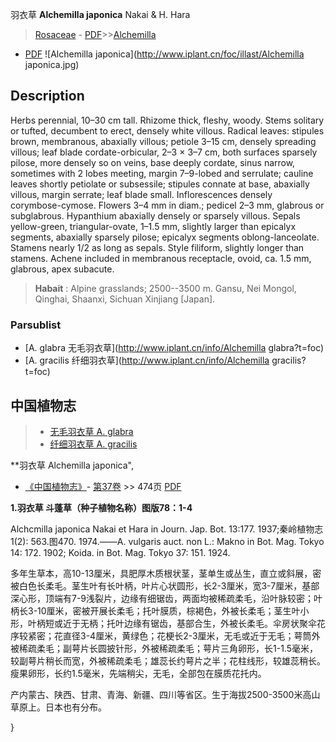 羽衣草 **Alchemilla japonica** Nakai & H. Hara

> [Rosaceae](http://www.iplant.cn/info/Rosaceae?t=foc) - [PDF](http://www.iplant.cn/foc/pdf/Rosaceae.pdf)>>[Alchemilla](http://www.iplant.cn/info/Alchemilla?t=foc)
 - [PDF](http://www.iplant.cn/foc/pdf/Alchemilla.pdf)
![Alchemilla japonica](http://www.iplant.cn/foc/illast/Alchemilla japonica.jpg)

## Description

Herbs perennial, 10–30 cm tall. Rhizome thick, fleshy, woody. Stems solitary or tufted, decumbent to erect, densely white villous. Radical leaves: stipules brown, membranous, abaxially villous; petiole 3–15 cm, densely spreading villous; leaf blade cordate-orbicular, 2–3 × 3–7 cm, both surfaces sparsely pilose, more densely so on veins, base deeply cordate, sinus narrow, sometimes with 2 lobes meeting, margin 7–9-lobed and serrulate; cauline leaves shortly petiolate or subsessile; stipules connate at base, abaxially villous, margin serrate; leaf blade small. Inflorescences densely corymbose-cymose. Flowers 3–4 mm in diam.; pedicel 2–3 mm, glabrous or subglabrous. Hypanthium abaxially densely or sparsely villous. Sepals yellow-green, triangular-ovate, 1–1.5 mm, slightly larger than epicalyx segments, abaxially sparsely pilose; epicalyx segments oblong-lanceolate. Stamens nearly 1/2 as long as sepals. Style filiform, slightly longer than stamens. Achene included in membranous receptacle, ovoid, ca. 1.5 mm, glabrous, apex subacute.

> **Habait** : 
> Alpine grasslands; 2500--3500 m. Gansu, Nei Mongol, Qinghai, Shaanxi, Sichuan Xinjiang [Japan].


### Parsublist

* [A.  glabra  无毛羽衣草](http://www.iplant.cn/info/Alchemilla glabra?t=foc)
* [A.  gracilis  纤细羽衣草](http://www.iplant.cn/info/Alchemilla gracilis?t=foc)

## 中国植物志

> * [无毛羽衣草  A.  glabra](Alchemilla-glabra-无毛羽衣草.md)
> * [纤细羽衣草  A.  gracilis](Alchemilla-gracilis-纤细羽衣草.md)

**羽衣草 Alchemilla japonica",


* [《中国植物志》](http://www.iplant.cn/frps)- [第37卷](http://www.iplant.cn/frps/vol/37) >> 474页 [PDF](http://www.iplant.cn/frps/pdf/37/474.PDF)

**1.羽衣草 斗蓬草（种子植物名称）图版78：1-4**

Alchcmilla japonica Nakai et Hara in Journ. Jap. Bot. 13:177. 1937;秦岭植物志1(2): 563.图470. 1974.——A. vulgaris auct. non L.: Makno in Bot. Mag. Tokyo 14: 172. 1902; Koida. in Bot. Mag. Tokyo 37: 151. 1924.

多年生草本，高10-13厘米，具肥厚木质根状茎，茎单生或丛生，直立或斜展，密被白色长柔毛。茎生叶有长叶柄，叶片心状圆形，长2-3厘米，宽3-7厘米，基部深心形，顶端有7-9浅裂片，边缘有细锯齿，两面均被稀疏柔毛，沿叶脉较密；叶柄长3-10厘米，密被开展长柔毛；托叶膜质，棕褐色，外被长柔毛；茎生叶小形，叶柄短或近于无柄；托叶边缘有锯齿，基部合生，外被长柔毛。伞房状聚伞花序较紧密；花直径3-4厘米，黄绿色；花梗长2-3厘米，无毛或近于无毛；萼筒外被稀疏柔毛；副萼片长圆披针形，外被稀疏柔毛；萼片三角卵形，长1-1.5毫米，较副萼片稍长而宽，外被稀疏柔毛；雄蕊长约萼片之半；花柱线形，较雄蕊稍长。瘦果卵形，长约1.5毫米，先端稍尖，无毛，全部包在膜质花托内。

产内蒙古、陕西、甘肃、青海、新疆、四川等省区。生于海拔2500-3500米高山草原上。日本也有分布。


}